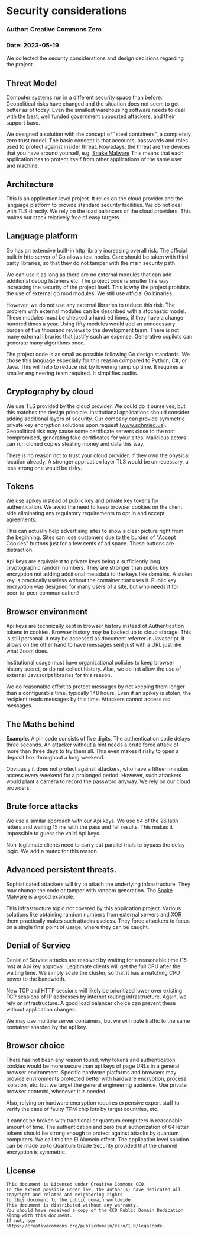 # Security considerations
### Author: Creative Commons Zero
### Date: 2023-05-19

We collected the security considerations and design decisions regarding the project.

## Threat Model

Computer systems run in a different security space than before.
Geopolitical risks have changed and the situation does not seem to get better as of today.
Even the smallest warehousing software needs to deal with the best, well funded government supported attackers, and their support base.

We designed a solution with the concept of "steel containers", a completely zero trust model.
The basic concept is that accounts, passwords and roles used to protect against insider threat.
Nowadays, the threat are the devices that you have around yourself, e.g. [Snake Malware](https://www.cbsnews.com/news/fbi-takes-down-20-year-old-russian-malware-network/)
This means that each application has to protect itself from other applications of the same user and machine.

## Architecture

This is an application level project.
It relies on the cloud provider and the language platform to provide standard security facilities.
We do not deal with TLS directly. We rely on the load balancers of the cloud providers.
This makes our stack relatively free of easy targets.


## Language platform

Go has an extensive built-in http library increasing overall risk.
The official built in http server of Go allows test hooks.
Care should be taken with third party libraries,
so that they do not tamper with the main security path.

We can use it as long as there are no external modules that can add additional debug listeners etc.
The project code is smaller this way increasing the security of the project itself.
This is why the project prohibits the use of external go.mod modules.
We still use official Go binaries.

However, we do not use any external libraries to reduce this risk.
The problem with external modules can be described with a stochastic model.
These modules must be checked a hundred times, if they have a change hundred times a year. 
Using fifty modules would add an unnecessary burden of five thousand reviews to the development team.
There is not many external libraries that justify such an expense.
Generative copilots can generate many algorithms once.

The project code is as small as possible following Go design standards.
We chose this language especially for this reason compared to Python, C#, or Java.
This will help to reduce risk by lowering ramp up time.
It requires a smaller engineering team required.
It simplifies audits.

## Cryptography by cloud

We use TLS provided by the cloud provider.
We could do it ourselves, but this matches the design principle.
Institutional applications should consider adding additional layers of security.
Our company can provide symmetric private key encryption solutions upon request (www.schmied.us).
Geopolitical risk may cause some certificate servers close to the root compromised,
generating fake certificates for your sites.
Malicious actors can run cloned copies stealing money and data this way.

There is no reason not to trust your cloud provider, if they own the physical location already.
A stronger application layer TLS would be unnecessary, a less strong one would be risky.

## Tokens

We use apikey instead of public key and private key tokens for authentication.
We avoid the need to keep browser cookies on the client side eliminating
any regulatory requirements to opt in and accept agreements.

This can actually help advertising sites to show a clear picture right from the beginning.
Sites can lose customers due to the burden of "Accept Cookies" buttons just for a few cents of ad space.
These buttons are distraction.

Api keys are equivalent to private keys being a sufficiently long cryptographic random numbers.
They are stronger than public key encryption not adding additional metadata to the keys like domains.
A stolen key is practically useless without the container that uses it.
Public key encryption was designed for many users of a site, but who needs it for peer-to-peer communication?

## Browser environment

Api keys are technically kept in browser history instead of Authentication tokens in cookies.
Browser history may be backed up to cloud storage.
This is still personal. It may be accessed as document referrer in Javascript.
It allows on the other hand to have messages sent just with a URL just like what Zoom does.

Institutional usage must have organizational policies to keep browser history secret, or do not collect history.
Also, we do not allow the use of external Javascript libraries for this reason.

We do reasonable effort to protect messages by not keeping them longer than a configurable time, typically 148 hours.
Even if an apikey is stolen, the recipient reads messages by this time.
Attackers cannot access old messages.

## The Maths behind

**Example.** A pin code consists of five digits.
The authentication code delays three seconds.
An attacker without a hint needs a brute force attack of more than three days to try them all.
This even makes it risky to open a deposit box throughout a long weekend.

Obviously it does not protect against attackers, who have a fifteen minutes access every weekend for a prolonged period.
However, such attackers would plant a camera to record the password anyway. We rely on our cloud providers.

## Brute force attacks

We use a similar approach with our Api keys.
We use 64 of the 26 latin letters and waiting 15 ms with the pass and fail results.
This makes it impossible to guess the valid Api keys.

Non-legitimate clients need to carry out parallel trials to bypass the delay logic.
We add a mutex for this reason.

## Advanced persistent threats.

Sophisticated attackers will try to attach the underlying infrastructure.
They may change the code or tamper with random generation.
The [Snake Malware](https://www.cbsnews.com/news/fbi-takes-down-20-year-old-russian-malware-network/) is a good example.

This infrastructure topic not covered by this application project.
Various solutions like obtaining random numbers from external servers and XOR them practically makes such attacks useless.
They force attackers to focus on a single final point of usage, where they can be caught.

## Denial of Service

Denial of Service attacks are resolved by waiting for a reasonable time (15 ms) at Api key approval.
Legitimate clients will get the full CPU after the waiting time.
We simply scale the cluster, so that it has a matching CPU power to the bandwidth.

New TCP and HTTP sessions will likely be prioritized lower over existing TCP sessions of IP addresses by internet routing infrastructure. Again, we rely on infrastructure. A good load balancer choice can prevent these without application changes.

We may use multiple server containers, but we will route traffic to the same container sharded by the api key.

## Browser choice

There has not been any reason found, why tokens and authentication cookies would be more secure than api keys of page URLs in a general browser environment.
Specific hardware platforms and browsers may provide environments protected better with hardware encryption, process isolation, etc.
but we target the general engineering audience.
Use private browser contexts, whenever it is needed.

Also, relying on hardware encryption requires expensive expert staff to verify the case of faulty TPM chip lots by target countries, etc.

It cannot be broken with traditional or quantum computers in reasonable amount of time.
The authentication and zero trust authorization of 64 letter tokens should be strong enough to protect against attacks by quantum computers.
We call this the El Alamein effect. The application level solution can be made up to Quantum Grade Security provided that the channel encryption is symmetric.


## License

```
This document is Licensed under Creative Commons CC0.
To the extent possible under law, the author(s) have dedicated all copyright and related and neighboring rights
to this document to the public domain worldwide.
This document is distributed without any warranty.
You should have received a copy of the CC0 Public Domain Dedication along with this document.
If not, see https://creativecommons.org/publicdomain/zero/1.0/legalcode.
```
